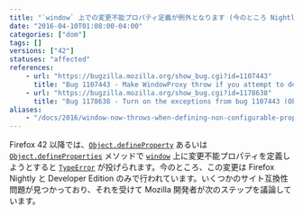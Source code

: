 ```yaml
---
title: "`window` 上での変更不能プロパティ定義が例外となります (今のところ Nightly と Developer Edition のみ)"
date: "2016-04-10T01:08:00-04:00"
categories: ["dom"]
tags: []
versions: ["42"]
statuses: "affected"
references:
    - url: "https://bugzilla.mozilla.org/show_bug.cgi?id=1107443"
      title: "Bug 1107443 - Make WindowProxy throw if you attempt to define a non-configurable property"
    - url: "https://bugzilla.mozilla.org/show_bug.cgi?id=1178638"
      title: "Bug 1178638 - Turn on the exceptions from bug 1107443 (Object.defineProperty on window with non-configurable property) on beta/release"
aliases:
    - "/docs/2016/window-now-throws-when-defining-non-configurable-property-currently-only-on-nightly-and-developer-edition/"
---
```

Firefox 42 以降では、[`Object.defineProperty`](https://developer.mozilla.org/ja/docs/Web/JavaScript/Reference/Global_Objects/Object/defineProperty) あるいは [`Object.defineProperties`](https://developer.mozilla.org/ja/docs/Web/JavaScript/Reference/Global_Objects/Object/defineProperties) メソッドで [`window`](https://developer.mozilla.org/ja/docs/Web/API/Window) 上に変更不能プロパティを定義しようとすると [`TypeError`](https://developer.mozilla.org/ja/docs/Web/JavaScript/Reference/Global_Objects/TypeError) が投げられます。今のところ、この変更は Firefox Nightly と Developer Edition のみで行われています。いくつかのサイト互換性問題が見つかっており、それを受けて Mozilla 開発者が次のステップを議論しています。
